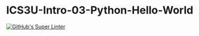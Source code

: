 # ICS3U-Intro-03-Python-Hello-World

[![GitHub's Super Linter](https://github.com/lily-liu-17/ICS3U-Intro-03-Python-Hello-World/workflows/GitHub's%20Super%20Linter/badge.svg)](https://github.com/lily-liu-17/ICS3U-Intro-03-Python-Hello-World/actions) 
